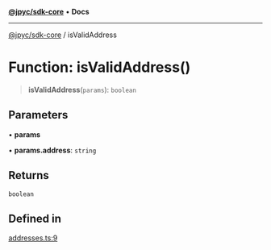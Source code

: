 [**@jpyc/sdk-core**](../README.md) • **Docs**

---

[@jpyc/sdk-core](../globals.md) / isValidAddress

# Function: isValidAddress()

> **isValidAddress**(`params`): `boolean`

## Parameters

• **params**

• **params.address**: `string`

## Returns

`boolean`

## Defined in

[addresses.ts:9](https://github.com/jcam1/sdks/blob/a6882d6a2b528459c830af1311237229340f738f/packages/core/src/addresses.ts#L9)
